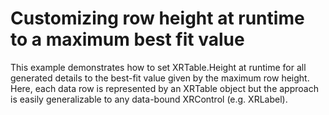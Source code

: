 # Customizing row height at runtime to a maximum best fit value


<p>This example demonstrates how to set XRTable.Height at runtime for all generated details to the best-fit value given by the maximum row height. Here, each data row is represented by an XRTable object but the approach is easily generalizable to any data-bound XRControl (e.g. XRLabel).</p>

<br/>


